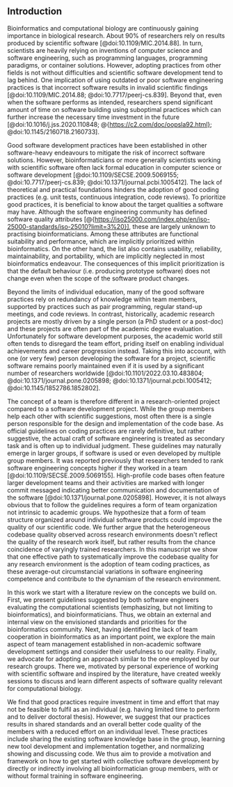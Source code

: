 ## Introduction ##

Bioinformatics and computational biology are continuously gaining importance in biological research.
About 90% of researchers rely on results produced by scientific software [@doi:10.1109/MIC.2014.88].
In turn, scientists are heavily relying on inventions of computer science and software engineering, such as programming languages, programming paradigms, or container solutions.
However, adopting practices from other fields is not without difficulties and scientific software development tend to lag behind.
One implication of using outdated or poor software engineering practices is that incorrect software results in invalid scientific findings [@doi:10.1109/MIC.2014.88; @doi:10.7717/peerj-cs.839].
Beyond that, even when the software performs as intended, researchers spend significant amount of time on software building using suboptimal practices which can further increase the necessary time investment in the future [@doi:10.1016/j.jss.2020.110848; @{https://c2.com/doc/oopsla92.html}; @doi:10.1145/2160718.2160733].

Good software development practices have been established in other software-heavy endeavours to mitigate the risk of incorrect software solutions.
However, bioinformaticians or more generally scientists working with scientific software often lack formal education in computer science or software development [@doi:10.1109/SECSE.2009.5069155; @doi:10.7717/peerj-cs.839; @doi:10.1371/journal.pcbi.1005412].
The lack of theoretical and practical foundations hinders the adoption of good coding practices (e.g. unit tests, continuous integration, code reviews).
To prioritize good practices, it is beneficial to know about the target qualities a software may have.
Although the software engineering community has defined software quality attributes [@{https://iso25000.com/index.php/en/iso-25000-standards/iso-25010?limit=3%20}], these are largely unknown to practising bioinformaticians.
Among these attributes are functional suitability and performance, which are implicitly prioritized within bioinformatics.
On the other hand, the list also contains usability, reliability, maintainability, and portability, which are implicitly neglected in most bioinformatics endeavour.
The consequences of this implicit prioritization is that the default behaviour (i.e. producing prototype software) does not change even when the scope of the software product changes.

Beyond the limits of individual education, many of the good software practices rely on redundancy of knowledge within team members, supported by practices such as pair programming, regular stand-up meetings, and code reviews.
In contrast, historically, academic research projects are mostly driven by a single person (a PhD student or a post-doc) and these projects are often part of the academic degree evaluation.
Unfortunately for software development purposes, the academic world still often tends to disregard the team effort, priding itself on enabling individual achievements and career progression instead.
Taking this into account, with one (or very few) person developing the software for a project, scientific software remains poorly maintained even if it is used by a significant number of researchers worldwide [@doi:10.1101/2022.03.10.483804; @doi:10.1371/journal.pone.0205898; @doi:10.1371/journal.pcbi.1005412; @doi:10.1145/1852786.1852802].

The concept of a team is therefore different in a research-oriented project compared to a software development project.
While the group members help each other with scientific suggestions, most often there is a single person responsible for the design and implementation of the code base.
As official guidelines on coding practices are rarely definitive, but rather suggestive, the actual craft of software engineering is treated as secondary task and is often up to individual judgment.
These guidelines may naturally emerge in larger groups, if software is used or even developed by multiple group members.
It was reported previously that researchers tended to rank software engineering concepts higher if they worked in a team [@doi:10.1109/SECSE.2009.5069155].
High-profile code bases often feature larger development teams and their activities are marked with longer commit messaged indicating better communication and documentation of the software [@doi:10.1371/journal.pone.0205898].
However, it is not always obvious that to follow the guidelines requires a form of team organization not intrinsic to academic groups.
We hypothesize that a form of team structure organized around individual software products could improve the quality of our scientific code.
We further argue that the heterogeneous codebase quality observed across research environments doesn't reflect the quality of the research work itself, but rather results from the chance coincidence of varyingly trained researchers.
In this manuscript we show that one effective path to systematically improve the codebase quality for any research environment is the adoption of team coding practices, as these average-out circumstancial variations in software engineering competence and contribute to the dynamism of the research environment.

In this work we start with a literature review on the concepts we build on.
First, we present guidelines suggested by both software engineers evaluating the computational scientists (emphasizing, but not limiting to bioinformatics), and bioinformaticians.
Thus, we obtain an external and internal view on the envisioned standards and priorities for the bioinformatics community.
Next, having identified the lack of team cooperation in bioinformatics as an important point, we explore the main aspect of team management established in non-academic software development settings and consider their usefulness to our reality.
Finally, we advocate for adopting an approach similar to the one employed by our research groups.
There we, motivated by personal experience of working with scientific software and inspired by the literature, have created weekly sessions to discuss and learn different aspects of software quality relevant for computational biology.

We find that good practices require investment in time and effort that may not be feasible to fulfil as an individual (e.g. having limited time to perform and to deliver doctoral thesis).
However, we suggest that our practices results in shared standards and an overall better code quality of the members with a reduced effort on an individual level.
These practices include sharing the existing software knowledge base in the group, learning new tool development and implementation together, and normalizing showing and discussing code.
We thus aim to provide a motivation and framework on how to get started with collective software development by directly or indirectly involving all bioinformatician group members, with or without formal training in software engineering.